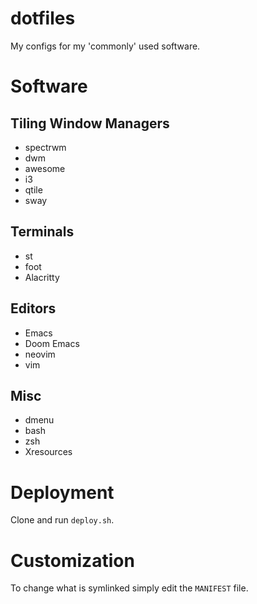 # dotfiles #

My configs for my 'commonly' used software.

# Software #

## Tiling Window Managers
* spectrwm
* dwm
* awesome
* i3
* qtile
* sway

## Terminals
* st
* foot
* Alacritty

## Editors
* Emacs
* Doom Emacs
* neovim
* vim 

## Misc
* dmenu
* bash
* zsh
* Xresources

# Deployment #

Clone and run `deploy.sh`.

# Customization #
To change what is symlinked simply edit the `MANIFEST` file.
